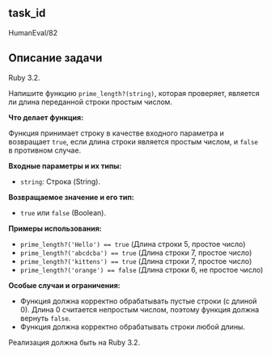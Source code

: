 ## task_id
HumanEval/82

## Описание задачи
Ruby 3.2.

Напишите функцию `prime_length?(string)`, которая проверяет, является ли длина переданной строки простым числом.

**Что делает функция:**

Функция принимает строку в качестве входного параметра и возвращает `true`, если длина строки является простым числом, и `false` в противном случае.

**Входные параметры и их типы:**

* `string`: Строка (String).

**Возвращаемое значение и его тип:**

* `true` или `false` (Boolean).


**Примеры использования:**

* `prime_length?('Hello') == true` (Длина строки 5, простое число)
* `prime_length?('abcdcba') == true` (Длина строки 7, простое число)
* `prime_length?('kittens') == true` (Длина строки 7, простое число)
* `prime_length?('orange') == false` (Длина строки 6, не простое число)


**Особые случаи и ограничения:**

* Функция должна корректно обрабатывать пустые строки (с длиной 0).  Длина 0 считается непростым числом, поэтому функция должна вернуть `false`.
* Функция должна корректно обрабатывать строки любой длины.

Реализация должна быть на Ruby 3.2.

